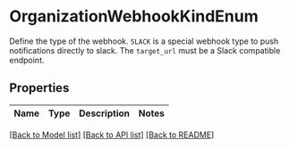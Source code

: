 # OrganizationWebhookKindEnum

Define the type of the webhook. `SLACK` is a special webhook type to push notifications directly to slack. The `target_url` must be a Slack compatible endpoint.

## Properties

Name | Type | Description | Notes
------------ | ------------- | ------------- | -------------

[[Back to Model list]](../README.md#documentation-for-models) [[Back to API list]](../README.md#documentation-for-api-endpoints) [[Back to README]](../README.md)


